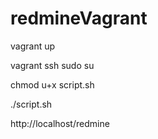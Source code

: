 # redmineVagrant
vagrant up

vagrant ssh
sudo su

chmod u+x script.sh

./script.sh

http://localhost/redmine
